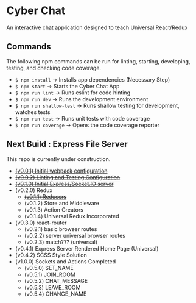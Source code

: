 Cyber Chat
===========
An interactive chat application designed to teach Universal React/Redux

Commands
---------
The following npm commands can be run for linting, starting, developing, testing, and checking code coverage.

* `$ npm install` -> Installs app dependencies (Necessary Step)
* `$ npm start` -> Starts the Cyber Chat App
* `$ npm run lint` -> Runs eslint for code hinting
* `$ npm run dev` -> Runs the development environment
* `$ npm run shallow-test` -> Runs shallow testing for development, watches tests
* `$ npm run test` -> Runs unit tests with code coverage
* `$ npm run coverage` -> Opens the code coverage reporter

Next Build : Express File Server
---------------------------------------
This repo is currently under construction. 

* [~~(v0.0.1) Initial webpack configuration~~](https://github.com/MoonTahoe/cyber-chat/tree/v0.0.1)
* [~~(v0.0.2) Linting and Testing Configuration~~](https://github.com/MoonTahoe/cyber-chat/tree/v0.0.2)
* [~~(v0.1.0) Initial Express/Socket.IO server~~](https://github.com/MoonTahoe/cyber-chat/tree/v0.1.0)
* (v0.2.0) Redux
    * [~~(v0.1.1) Reducers~~](https://github.com/MoonTahoe/cyber-chat/tree/v0.1.1)
    * (v0.1.2) Store and Middleware
    * (v0.1.3) Action Creators
    * (v0.1.4) Universal Redux Incorporated
* (v0.3.0) react-router 
    * (v0.2.1) basic browser routes
    * (v0.2.2) server universal browser routes
    * (v0.2.3) match??? (universal)
* (v0.4.1) Express Server Rendered Home Page (Universal)
* (v0.4.2) SCSS Style Solution        
* (v1.0.0) Sockets and Actions Completed
    * (v0.5.0) SET_NAME
    * (v0.5.1) JOIN_ROOM
    * (v0.5.2) CHAT_MESSAGE
    * (v0.5.3) LEAVE_ROOM
    * (v0.5.4) CHANGE_NAME